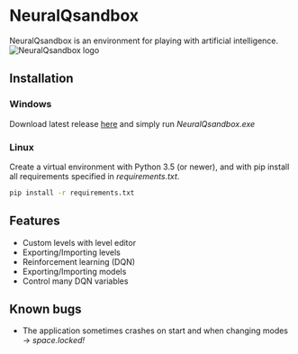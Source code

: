 # NeuralQsandbox

NeuralQsandbox is an environment for playing with artificial intelligence. 
![NeuralQsandbox logo](https://raw.githubusercontent.com/Komarovec/NeuralQsandbox/master/icon.png)

## Installation

### Windows
Download latest release [here](https://github.com/Komarovec/NeuralQsandbox/releases) and simply run *NeuralQsandbox.exe*

### Linux
Create a virtual environment with Python 3.5 (or newer), and with pip install all requirements specified in *requirements.txt*.

```bash
pip install -r requirements.txt
```

## Features
- Custom levels with level editor
- Exporting/Importing levels
- Reinforcement learning (DQN)
- Exporting/Importing models
- Control many DQN variables

## Known bugs
- The application sometimes crashes on start and when changing modes -> *space.locked!*
